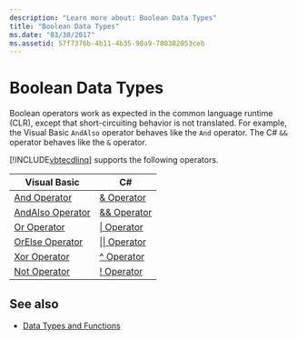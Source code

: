 ```yaml
---
description: "Learn more about: Boolean Data Types"
title: "Boolean Data Types"
ms.date: "03/30/2017"
ms.assetid: 57f7376b-4b11-4b35-98a9-780382053ceb
---
```

# Boolean Data Types

Boolean operators work as expected in the common language runtime (CLR), except that short-circuiting behavior is not translated. For example, the Visual Basic `AndAlso` operator behaves like the `And` operator. The C# `&&` operator behaves like the `&` operator.  
  
 [!INCLUDE[vbtecdlinq](../../../../../../includes/vbtecdlinq-md.md)] supports the following operators.  
  
|Visual Basic|C#|  
|------------------|---------|  
|[And Operator](../../../../../visual-basic/language-reference/operators/and-operator.md)|[& Operator](../../../../../csharp/language-reference/operators/boolean-logical-operators.md#logical-and-operator-)|  
|[AndAlso Operator](../../../../../visual-basic/language-reference/operators/andalso-operator.md)|[&& Operator](../../../../../csharp/language-reference/operators/boolean-logical-operators.md#conditional-logical-and-operator-)|  
|[Or Operator](../../../../../visual-basic/language-reference/operators/or-operator.md)|[&#124; Operator](../../../../../csharp/language-reference/operators/boolean-logical-operators.md#logical-or-operator-)|  
|[OrElse Operator](../../../../../visual-basic/language-reference/operators/orelse-operator.md)|[&#124;&#124; Operator](../../../../../csharp/language-reference/operators/boolean-logical-operators.md#conditional-logical-or-operator-)|  
|[Xor Operator](../../../../../visual-basic/language-reference/operators/xor-operator.md)|[^ Operator](../../../../../csharp/language-reference/operators/boolean-logical-operators.md#logical-exclusive-or-operator-)|  
|[Not Operator](../../../../../visual-basic/language-reference/operators/not-operator.md)|[\! Operator](../../../../../csharp/language-reference/operators/boolean-logical-operators.md#logical-negation-operator-)|  
  
## See also

- [Data Types and Functions](data-types-and-functions.md)
